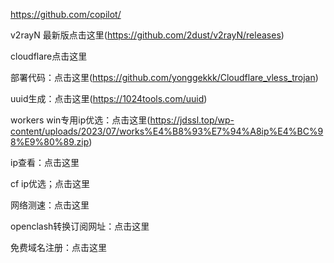 [https://github.com/copilot/    ](https://github.com/copilot/)


v2rayN 最新版点击这里(https://github.com/2dust/v2rayN/releases)

cloudflare点击这里

部署代码：点击这里(https://github.com/yonggekkk/Cloudflare_vless_trojan)

uuid生成：点击这里(https://1024tools.com/uuid)

workers win专用ip优选：点击这里(https://jdssl.top/wp-content/uploads/2023/07/works%E4%B8%93%E7%94%A8ip%E4%BC%98%E9%80%89.zip)

ip查看：点击这里

cf ip优选；点击这里

网络测速：点击这里

openclash转换订阅网址：点击这里

免费域名注册：点击这里
